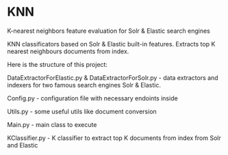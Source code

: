 # KNN
K-nearest neighbors feature evaluation for Solr &amp; Elastic search engines

KNN classificators based on Solr & Elastic built-in features. Extracts top K nearest neighbours documents from index.

Here is the structure of this project:


DataExtractorForElastic.py & DataExtractorForSolr.py - data extractors and indexers for two famous search engines Solr & Elastic.

Config.py - configuration file with necessary endoints inside

Utils.py - some useful utils like document conversion

Main.py - main class to execute

KClassifier.py - K classifier to extract top K documents from index from Solr and Elastic
